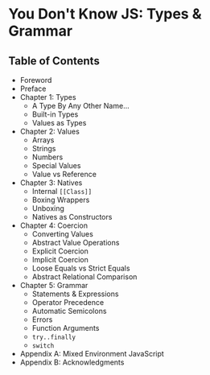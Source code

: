 # You Don't Know JS: Types & Grammar

## Table of Contents

* Foreword
* Preface
* Chapter 1: Types
	* A Type By Any Other Name...
	* Built-in Types
	* Values as Types
* Chapter 2: Values
	* Arrays
	* Strings
	* Numbers
	* Special Values
	* Value vs Reference
* Chapter 3: Natives
	* Internal `[[Class]]`
	* Boxing Wrappers
	* Unboxing
	* Natives as Constructors
* Chapter 4: Coercion
	* Converting Values
	* Abstract Value Operations
	* Explicit Coercion
	* Implicit Coercion
	* Loose Equals vs Strict Equals
	* Abstract Relational Comparison
* Chapter 5: Grammar
	* Statements & Expressions
	* Operator Precedence
	* Automatic Semicolons
	* Errors
	* Function Arguments
	* `try..finally`
	* `switch`
* Appendix A: Mixed Environment JavaScript
* Appendix B: Acknowledgments

